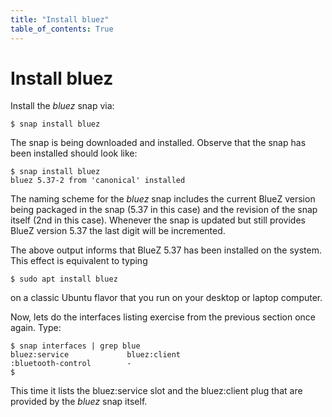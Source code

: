 ```yaml
---
title: "Install bluez"
table_of_contents: True
---
```


# Install bluez

Install the *bluez* snap via:

```
$ snap install bluez
```

The snap is being downloaded and installed. Observe that the snap has been
installed should look like:

```
$ snap install bluez
bluez 5.37-2 from 'canonical' installed
```

The naming scheme for the *bluez* snap includes the current BlueZ version being
packaged in the snap (5.37 in this case) and the revision of the snap itself
(2nd in this case). Whenever the snap is updated but still provides BlueZ
version 5.37 the last digit will be incremented.

The above output informs that BlueZ 5.37 has been installed on the system. This
effect is equivalent to typing

```
$ sudo apt install bluez
```

on a classic Ubuntu flavor that you run on your desktop or laptop computer.

Now, lets do the interfaces listing exercise from the previous section once
again. Type:


```
$ snap interfaces | grep blue
bluez:service             bluez:client
:bluetooth-control        -
$
```

This time it lists the bluez:service slot and the bluez:client plug that are
provided by the *bluez* snap itself.
